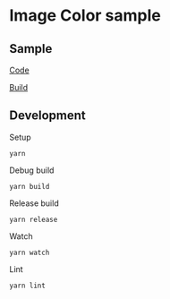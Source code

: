# Image Color sample

## Sample
[Code](src/index.ts)

[Build](build)

## Development
Setup
```shell
yarn
```
Debug build
```shell
yarn build
```
Release build
```shell
yarn release
```
Watch
```shell
yarn watch
```
Lint
```shell
yarn lint
```

